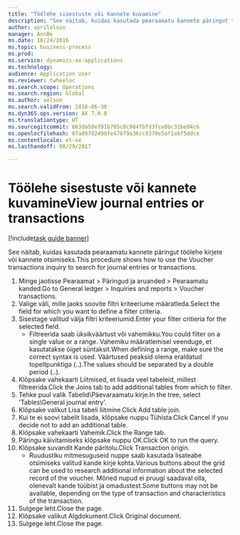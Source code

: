 ```yaml
--- 
title: "Töölehe sisestuste või kannete kuvamine"
description: "See näitab, kuidas kasutada pearaamatu kannete päringut töölehe kirjete või kannete otsimiseks."
author: aprilolson
manager: AnnBe
ms.date: 10/24/2016
ms.topic: business-process
ms.prod: 
ms.service: dynamics-ax-applications
ms.technology: 
audience: Application User
ms.reviewer: twheeloc
ms.search.scope: Operations
ms.search.region: Global
ms.author: aolson
ms.search.validFrom: 2016-06-30
ms.dyn365.ops.version: AX 7.0.0
ms.translationtype: HT
ms.sourcegitcommit: 663da58ef01b705c0c984fbfd3fce8bc31be04c6
ms.openlocfilehash: 07a89782498fe47879a36cc9379e5af1a6f5ddce
ms.contentlocale: et-ee
ms.lasthandoff: 08/29/2017

---
```

# <a name="view-journal-entries-or-transactions"></a><span data-ttu-id="bfb30-103">Töölehe sisestuste või kannete kuvamine</span><span class="sxs-lookup"><span data-stu-id="bfb30-103">View journal entries or transactions</span></span>

[!include[task guide banner](../../includes/task-guide-banner.md)]

<span data-ttu-id="bfb30-104">See näitab, kuidas kasutada pearaamatu kannete päringut töölehe kirjete või kannete otsimiseks.</span><span class="sxs-lookup"><span data-stu-id="bfb30-104">This procedure shows how to use the Voucher transactions inquiry to search for journal entries or transactions.</span></span>

1. <span data-ttu-id="bfb30-105">Minge jaotisse Pearaamat > Päringud ja aruanded > Pearaamatu kanded.</span><span class="sxs-lookup"><span data-stu-id="bfb30-105">Go to General ledger > Inquiries and reports > Voucher transactions.</span></span>
2. <span data-ttu-id="bfb30-106">Valige väli, mille jaoks soovite filtri kriteeriume määratleda.</span><span class="sxs-lookup"><span data-stu-id="bfb30-106">Select the field for which you want to define a filter criteria.</span></span>
3. <span data-ttu-id="bfb30-107">Sisestage valitud välja filtri kriteeriumid.</span><span class="sxs-lookup"><span data-stu-id="bfb30-107">Enter your filter critieria for the selected field.</span></span>
    * <span data-ttu-id="bfb30-108">Filtreerida saab üksikväärtust või vahemikku.</span><span class="sxs-lookup"><span data-stu-id="bfb30-108">You could filter on a single value or a range.</span></span> <span data-ttu-id="bfb30-109">Vahemiku määratlemisel veenduge, et kasutatakse õiget süntaksit.</span><span class="sxs-lookup"><span data-stu-id="bfb30-109">When defining a range, make sure the correct syntax is used.</span></span> <span data-ttu-id="bfb30-110">Väärtused peaksid olema eraldatud topeltpunktiga (..).</span><span class="sxs-lookup"><span data-stu-id="bfb30-110">The values should be separated by a double period (..).</span></span>  
4. <span data-ttu-id="bfb30-111">Klõpsake vahekaarti Liitmised, et lisada veel tabeleid, millest filtreerida.</span><span class="sxs-lookup"><span data-stu-id="bfb30-111">Click the Joins tab to add additional tables from which to filter.</span></span>
5. <span data-ttu-id="bfb30-112">Tehke puul valik Tabelid\Päevaraamatu kirje.</span><span class="sxs-lookup"><span data-stu-id="bfb30-112">In the tree, select 'Tables\General journal entry'.</span></span>
6. <span data-ttu-id="bfb30-113">Klõpsake valikut Lisa tabeli liitmine.</span><span class="sxs-lookup"><span data-stu-id="bfb30-113">Click Add table join.</span></span>
7. <span data-ttu-id="bfb30-114">Kui te ei soovi tabelit lisada, klõpsake nuppu Tühista.</span><span class="sxs-lookup"><span data-stu-id="bfb30-114">Click Cancel if you decide not to add an additional table.</span></span>
8. <span data-ttu-id="bfb30-115">Klõpsake vahekaarti Vahemik.</span><span class="sxs-lookup"><span data-stu-id="bfb30-115">Click the Range tab.</span></span>
9. <span data-ttu-id="bfb30-116">Päringu käivitamiseks klõpsake nuppu OK.</span><span class="sxs-lookup"><span data-stu-id="bfb30-116">Click OK to run the query.</span></span>
10. <span data-ttu-id="bfb30-117">Klõpsake suvandit Kande päritolu.</span><span class="sxs-lookup"><span data-stu-id="bfb30-117">Click Transaction origin.</span></span>
    * <span data-ttu-id="bfb30-118">Ruudustiku mitmesuguseid nuppe saab kasutada lisateabe otsimiseks valitud kande kirje kohta.</span><span class="sxs-lookup"><span data-stu-id="bfb30-118">Various buttons about the grid can be used to research additional information about the selected record of the voucher.</span></span> <span data-ttu-id="bfb30-119">Mõned nupud ei pruugi saadaval olla, olenevalt kande tüübist ja omadustest.</span><span class="sxs-lookup"><span data-stu-id="bfb30-119">Some buttons may not be available, depending on the type of transaction and characteristics of the transaction.</span></span>  
11. <span data-ttu-id="bfb30-120">Sulgege leht.</span><span class="sxs-lookup"><span data-stu-id="bfb30-120">Close the page.</span></span>
12. <span data-ttu-id="bfb30-121">Klõpsake valikut Algdokument.</span><span class="sxs-lookup"><span data-stu-id="bfb30-121">Click Original document.</span></span>
13. <span data-ttu-id="bfb30-122">Sulgege leht.</span><span class="sxs-lookup"><span data-stu-id="bfb30-122">Close the page.</span></span>


